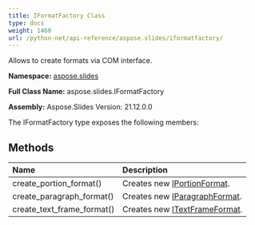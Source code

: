 ```yaml
---
title: IFormatFactory Class
type: docs
weight: 1460
url: /python-net/api-reference/aspose.slides/iformatfactory/
---
```


Allows to create formats via COM interface.

**Namespace:** [aspose.slides](/slides/python-net/api-reference/aspose.slides/)

**Full Class Name:** aspose.slides.IFormatFactory

**Assembly:**  Aspose.Slides Version: 21.12.0.0

The IFormatFactory type exposes the following members:
## **Methods**
|**Name**|**Description**|
| :- | :- |
|create_portion_format()|Creates new [IPortionFormat](/python-net/api-reference/aspose.slides/iportionformat/).|
|create_paragraph_format()|Creates new [IParagraphFormat](/python-net/api-reference/aspose.slides/iparagraphformat/).|
|create_text_frame_format()|Creates new [ITextFrameFormat](/python-net/api-reference/aspose.slides/itextframeformat/).|
